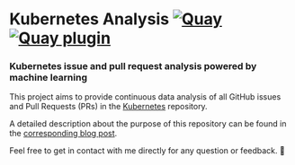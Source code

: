 # Kubernetes Analysis [![Quay](https://quay.io/repository/saschagrunert/kubernetes-analysis/status)](https://quay.io/repository/saschagrunert/kubernetes-analysis) [![Quay plugin](https://quay.io/repository/saschagrunert/kubernetes-analysis-plugin/status)](https://quay.io/repository/saschagrunert/kubernetes-analysis-plugin)

### Kubernetes issue and pull request analysis powered by machine learning

This project aims to provide continuous data analysis of all GitHub issues and
Pull Requests (PRs) in the [Kubernetes][0] repository.

[0]: http://github.com/kubernetes/kubernetes

A detailed description about the purpose of this repository can be found in
the [corresponding blog post][1].

[1]: https://kubernetes.io/blog/2020/05/my-exciting-journey-into-kubernetes-history

Feel free to get in contact with me directly for any
question or feedback. 🙂
